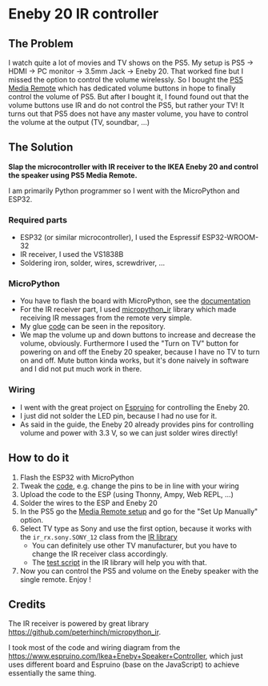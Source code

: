 # Eneby 20 IR controller

## The Problem
I watch quite a lot of movies and TV shows on the PS5. My setup is PS5 -> HDMI -> PC monitor -> 3.5mm Jack -> Eneby 20. That worked fine but I missed the option to control the volume wirelessly. So I bought the [PS5 Media Remote](https://www.playstation.com/en-us/accessories/media-remote/) which has dedicated volume buttons in hope to finally control the volume of PS5. But after I bought it, I found found out that the volume buttons use IR and do not control the PS5, but rather your TV! It turns out that PS5 does not have any master volume, you have to control the volume at the output (TV, soundbar, ...)

## The Solution
**Slap the microcontroller with IR receiver to the IKEA Eneby 20 and control the speaker using PS5 Media Remote.**

I am primarily Python programmer so I went with the MicroPython and ESP32.

### Required parts
* ESP32 (or similar microcontroller), I used the Espressif ESP32-WROOM-32
* IR receiver, I used the VS1838B
* Soldering iron, solder, wires, screwdriver, ...

### MicroPython
* You have to flash the board with MicroPython, see the [documentation](https://docs.micropython.org/en/latest/esp32/quickref.html)
* For the IR receiver part, I used [micropython_ir](ir_rx.sony.SONY_12) library which made receiving IR messages from the remote very simple.
* My glue [code](https://github.com/pklejch/eneby-ir-controller/blob/main/main.py) can be seen in the repository.
* We map the volume up and down buttons to increase and decrease the volume, obviously. Furthermore I used the "Turn on TV" button for powering on and off the Eneby 20 speaker, because I have no TV to turn on and off. Mute button kinda works, but it's done naively in software and I did not put much work in there.

### Wiring
* I went with the great project on [Espruino](https://www.espruino.com/Ikea+Eneby+Speaker+Controller) for controlling the Eneby 20.
* I just did not solder the LED pin, because I had no use for it.
* As said in the guide, the Eneby 20 already provides pins for controlling volume and power with 3.3 V, so we can just solder wires directly!

## How to do it
1. Flash the ESP32 with MicroPython
1. Tweak the [code](https://github.com/pklejch/eneby-ir-controller/blob/main/main.py), e.g. change the pins to be in line with your wiring
1. Upload the code to the ESP (using Thonny, Ampy, Web REPL, ...)
1. Solder the wires to the ESP and Eneby 20
1. In the PS5 go the [Media Remote setup](https://www.playstation.com/en-us/support/hardware/ps5-media-remote-support/) and go for the "Set Up Manually" option.
1. Select TV type as Sony and use the first option, because it works with the `ir_rx.sony.SONY_12` class from the [IR library](ir_rx.sony.SONY_12)
    * You can definitely use other TV manufacturer, but you have to change the IR receiver class accordingly.
    * The [test script](https://github.com/peterhinch/micropython_ir/blob/master/RECEIVER.md) in the IR library will help you with that.
1. Now you can control the PS5 and volume on the Eneby speaker with the single remote. Enjoy !

## Credits
The IR receiver is powered by great library https://github.com/peterhinch/micropython_ir.

I took most of the code and wiring diagram from the https://www.espruino.com/Ikea+Eneby+Speaker+Controller, which just uses different board and Espruino (base on the JavaScript) to achieve essentially the same thing.